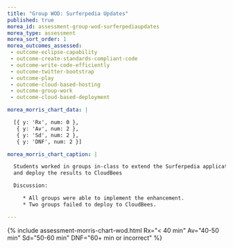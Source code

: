 ```yaml
---
title: "Group WOD: Surferpedia Updates"
published: true
morea_id: assessment-group-wod-surferpediaupdates
morea_type: assessment
morea_sort_order: 1
morea_outcomes_assessed:
 - outcome-eclipse-capability
 - outcome-create-standards-compliant-code
 - outcome-write-code-efficiently
 - outcome-twitter-bootstrap
 - outcome-play
 - outcome-cloud-based-hosting
 - outcome-group-work
 - outcome-cloud-based-deployment

morea_morris_chart_data: |

  [{ y: 'Rx', num: 0 },
   { y: 'Av', num: 2 },
   { y: 'Sd', num: 2 },
   { y: 'DNF', num: 2 }]

morea_morris_chart_caption: |

  Students worked in groups in-class to extend the Surferpedia application with a listing of updates
  and deploy the results to CloudBees

  Discussion:

     * All groups were able to implement the enhancement.
     * Two groups failed to deploy to CloudBees.

---
```


{%  include assessment-morris-chart-wod.html Rx="< 40 min" Av="40-50 min" Sd="50-60 min" DNF="60+ min or incorrect"  %}


